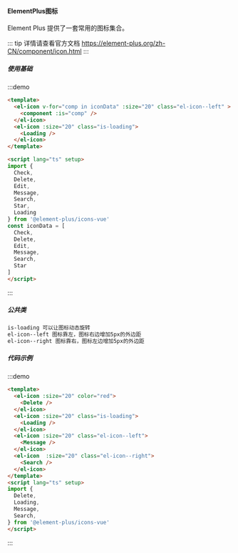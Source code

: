 ####  ElementPlus图标

Element Plus 提供了一套常用的图标集合。

::: tip
详情请查看官方文档 <https://element-plus.org/zh-CN/component/icon.html>
:::

##### 使用基础
:::demo  

```html
<template>
  <el-icon v-for="comp in iconData" :size="20" class="el-icon--left" >
    <component :is="comp" />
  </el-icon>
  <el-icon :size="20" class="is-loading">
    <Loading />
  </el-icon>
</template>

<script lang="ts" setup>
import {
  Check,
  Delete,
  Edit,
  Message,
  Search,
  Star,
  Loading
} from '@element-plus/icons-vue'
const iconData = [
  Check,
  Delete,
  Edit,
  Message,
  Search,
  Star
]
</script>
```
:::

##### 公共类
```css
is-loading 可以让图标动态旋转
el-icon--left 图标靠左，图标右边增加5px的外边距
el-icon--right 图标靠右，图标左边增加5px的外边距
```

##### 代码示例

:::demo  
```html
<template>
  <el-icon :size="20" color="red">
    <Delete />
  </el-icon>
  <el-icon :size="20" class="is-loading">
    <Loading />
  </el-icon>
  <el-icon :size="20" class="el-icon--left">
    <Message />
  </el-icon>
  <el-icon  :size="20" class="el-icon--right">
    <Search />
  </el-icon>
</template>
<script lang="ts" setup>
import {
  Delete,
  Loading,
  Message,
  Search,
} from '@element-plus/icons-vue'
</script>
```
:::